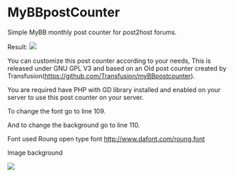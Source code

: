 # MyBBpostCounter
Simple MyBB monthly post counter for post2host forums.

Result:
![](https://p4v.trk1.pw/count/?uid=224)

You can customize this post counter according to your needs, This is released under GNU GPL V3 and based on an Old post counter created by Transfusion(https://github.com/Transfusion/myBBpostcounter).

You are required have PHP with GD library installed and enabled on your server to use this post counter on your server.

To change the font go to line 109.

And to change the background go to line 110.


Font used Roung open type font http://www.dafont.com/roung.font

Image background 

![](https://cloud.githubusercontent.com/assets/14052923/15786249/4d41d0d8-29d9-11e6-8142-13a29dfface2.png)
